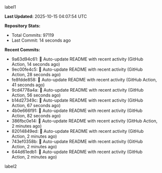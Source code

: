 
label1 
<!-- ACTIVITY_START -->
**Last Updated:** 2025-10-15 04:07:54 UTC

**Repository Stats:**
- Total Commits: 97119
- Last Commit: 14 seconds ago

**Recent Commits:**
- 9a63d94c61: 🤖 Auto-update README with recent activity (GitHub Action, 14 seconds ago)
- 9ec00fe4c5: 🤖 Auto-update README with recent activity (GitHub Action, 28 seconds ago)
- fe8fdde858: 🤖 Auto-update README with recent activity (GitHub Action, 41 seconds ago)
- 9cd4778a4a: 🤖 Auto-update README with recent activity (GitHub Action, 56 seconds ago)
- b14d27349c: 🤖 Auto-update README with recent activity (GitHub Action, 67 seconds ago)
- 4b0e666f91: 🤖 Auto-update README with recent activity (GitHub Action, 82 seconds ago)
- 386fbc0e14: 🤖 Auto-update README with recent activity (GitHub Action, 2 minutes ago)
- 82014849ed: 🤖 Auto-update README with recent activity (GitHub Action, 2 minutes ago)
- 743ef0358b: 🤖 Auto-update README with recent activity (GitHub Action, 2 minutes ago)
- 644d61edb1: 🤖 Auto-update README with recent activity (GitHub Action, 2 minutes ago)
<!-- ACTIVITY_END -->

label2
